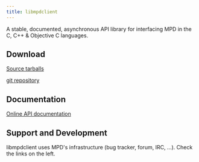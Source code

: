```yaml
---
title: libmpdclient
---
```


A stable, documented, asynchronous API library for interfacing MPD in
the C, C++ & Objective C languages.

## Download

[Source tarballs](http://www.musicpd.org/download/libmpdclient/)

[git repository](http://git.musicpd.org/cgit/master/libmpdclient.git/)

## Documentation

[Online API documentation](http://www.musicpd.org/doc/libmpdclient/)

## Support and Development

libmpdclient uses MPD's infrastructure (bug tracker, forum, IRC, ...).
Check the links on the left.

